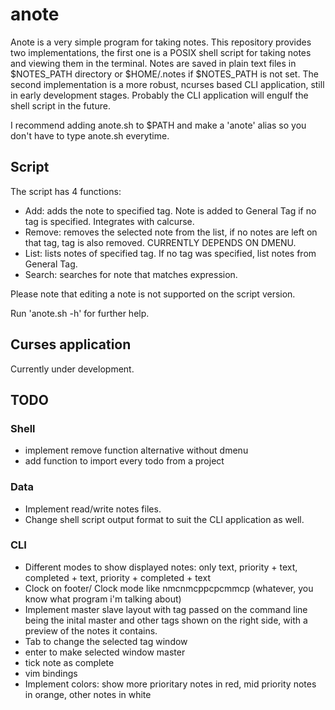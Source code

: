 # anote

Anote is a very simple program for taking notes. This repository provides two implementations, the first one is
a POSIX shell script for taking notes and viewing them in the terminal.
Notes are saved in plain text files in $NOTES_PATH directory or $HOME/.notes if $NOTES_PATH is not set.
The second implementation is a more robust, ncurses based CLI application, still in early development stages.
Probably the CLI application will engulf the shell script in the future.

I recommend adding anote.sh to $PATH and make a 'anote' alias so you don't have to type anote.sh everytime.


## Script
The script has 4 functions:
+ Add: adds the note to specified tag. Note is added to General Tag if no tag is specified. Integrates with calcurse.
+ Remove: removes the selected note from the list, if no notes are left on that tag, tag is also removed. CURRENTLY DEPENDS ON DMENU.
+ List: lists notes of specified tag. If no tag was specified, list notes from General Tag.
+ Search: searches for note that matches expression.

Please note that editing a note is not supported on the script version.

Run 'anote.sh -h' for further help.

## Curses application
Currently under development.

## TODO
### Shell
+ implement remove function alternative without dmenu
+ add function to import every todo from a project

### Data
+ Implement read/write notes files.
+ Change shell script output format to suit the CLI application as well.

### CLI
+ Different modes to show displayed notes: only text, priority + text, completed + text, priority + completed + text
+ Clock on footer/ Clock mode like nmcnmcppcpcmmcp (whatever, you know what program i'm talking about)
+ Implement master slave layout with tag passed on the command line being the inital master and other tags shown on the right side, with a preview of the notes it contains.
+ Tab to change the selected tag window
+ enter to make selected window master
+ tick note as complete
+ vim bindings
+ Implement colors: show more prioritary notes in red, mid priority notes in orange, other notes in white
